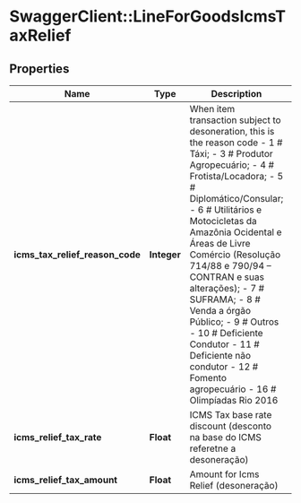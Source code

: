 # SwaggerClient::LineForGoodsIcmsTaxRelief

## Properties
Name | Type | Description | Notes
------------ | ------------- | ------------- | -------------
**icms_tax_relief_reason_code** | **Integer** | When item transaction subject to desoneration, this is the reason code - 1 # Táxi; - 3 # Produtor Agropecuário; - 4 # Frotista/Locadora; - 5 # Diplomático/Consular; - 6 # Utilitários e Motocicletas da Amazônia Ocidental e Áreas de Livre Comércio (Resolução 714/88 e 790/94 – CONTRAN e suas alterações); - 7 # SUFRAMA; - 8 # Venda a órgão Público; - 9 # Outros - 10 # Deficiente Condutor - 11 # Deficiente não condutor - 12 # Fomento agropecuário - 16 # Olimpíadas Rio 2016  | 
**icms_relief_tax_rate** | **Float** | ICMS Tax base rate discount  (desconto na base do ICMS referetne a desoneração) | [optional] 
**icms_relief_tax_amount** | **Float** | Amount for Icms Relief (desoneração) | [optional] 


